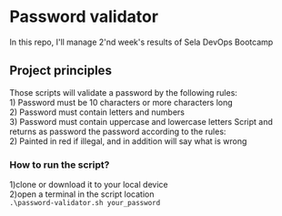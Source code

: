 <H1>Password validator</h1>
In this repo, I'll manage 2'nd week's results of Sela DevOps Bootcamp

<H2>Project principles</H2>
Those scripts will validate a password by the following rules:<br>
1) Password must be 10 characters or more characters long <br>
2) Password must contain letters and numbers<br>
3) Password must contain uppercase and lowercase letters
Script and returns as password the password according to the rules: <br
1) Painted green if the password is valid <br>
2) Painted in red if illegal, and in addition will say what is wrong <br>

<H3>How to run the script? </h3>
1)clone or download it to your local device <br>
2)open a terminal in the script location<br>
<code>.\password-validator.sh your_password </code>
